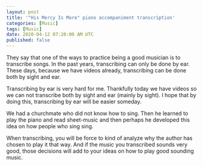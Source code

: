 ```yaml
---
layout: post
title: '"His Mercy Is More" piano accompaniment transcription'
categories: [Music]
tags: [Music]
date: 2020-04-12 07:20:00 AM UTC
published: false
---
```


<!-- started transcribing April 22, 2020 11:30:00 PM Philippine Time -->

They say that one of the ways to practice being a good musician is to transcribe songs. In the past years, transcribing can only be done by ear. These days, because we have videos already, transcribing can be done both by sight and ear.

Transcribing by ear is very hard for me. Thankfully today we have videos so we can not transcribe both by sight and ear (mainly by sight). I hope that by doing this, transcribing by ear will be easier someday.

We had a churchmate who did not know how to sing. Then he learned to play the piano and read sheet-music and then perhaps he developed this idea on how people who sing sing.



<!--more-->

When transcribing, you will be force to kind of analyze why the author has chosen to play it that way. And if the music you transcribed sounds very good, those decisions will add to your ideas on how to play good sounding music.
